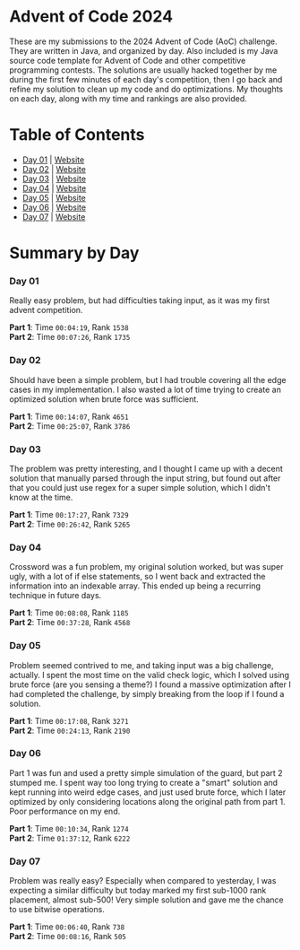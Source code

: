 # Advent of Code 2024
 
These are my submissions to the 2024 Advent of Code (AoC) challenge. They are written in Java, and organized by day. Also included is my Java source code template for Advent of Code and other competitive programming contests. The solutions are usually hacked together by me during the first few minutes of each day's competition, then I go back and refine my solution to clean up my code and do optimizations. My thoughts on each day, along with my time and rankings are also provided.

# Table of Contents
- [Day 01](#day-01) | [Website](https://adventofcode.com/2024/day/1)
- [Day 02](#day-02) | [Website](https://adventofcode.com/2024/day/2)
- [Day 03](#day-03) | [Website](https://adventofcode.com/2024/day/3)
- [Day 04](#day-04) | [Website](https://adventofcode.com/2024/day/4)
- [Day 05](#day-05) | [Website](https://adventofcode.com/2024/day/5)
- [Day 06](#day-06) | [Website](https://adventofcode.com/2024/day/6)
- [Day 07](#day-07) | [Website](https://adventofcode.com/2024/day/7)

# Summary by Day

### Day 01

Really easy problem, but had difficulties taking input, as it was my first advent competition.

**Part 1**: Time `00:04:19`, Rank `1538`      
**Part 2**: Time `00:07:26`, Rank `1735`

### Day 02

Should have been a simple problem, but I had trouble covering all the edge cases in my implementation. I also wasted a lot of time trying to create an optimized solution when brute force was sufficient. 

**Part 1**: Time `00:14:07`, Rank `4651`      
**Part 2**: Time `00:25:07`, Rank `3786`

### Day 03

The problem was pretty interesting, and I thought I came up with a decent solution that manually parsed through the input string, but found out after that you could just use regex for a super simple solution, which I didn't know at the time.

**Part 1**: Time `00:17:27`, Rank `7329`      
**Part 2**: Time `00:26:42`, Rank `5265`

### Day 04

Crossword was a fun problem, my original solution worked, but was super ugly, with a lot of if else statements, so I went back and extracted the information into an indexable array. This ended up being a recurring technique in future days.

**Part 1**: Time `00:08:08`, Rank `1185`      
**Part 2**: Time `00:37:28`, Rank `4568`

### Day 05

Problem seemed contrived to me, and taking input was a big challenge, actually. I spent the most time on the valid check logic, which I solved using brute force (are you sensing a theme?) I found a massive optimization after I had completed the challenge, by simply breaking from the loop if I found a solution.

**Part 1**: Time `00:17:08`, Rank `3271`      
**Part 2**: Time `00:24:13`, Rank `2190`

### Day 06

Part 1 was fun and used a pretty simple simulation of the guard, but part 2 stumped me. I spent way too long trying to create a "smart" solution and kept running into weird edge cases, and just used brute force, which I later optimized by only considering locations along the original path from part 1. Poor performance on my end.

**Part 1**: Time `00:10:34`, Rank `1274`      
**Part 2**: Time `01:37:12`, Rank `6222`

### Day 07

Problem was really easy? Especially when compared to yesterday, I was expecting a similar difficulty but today marked my first sub-1000 rank placement, almost sub-500! Very simple solution and gave me the chance to use bitwise operations.

**Part 1**: Time `00:06:40`, Rank `738`      
**Part 2**: Time `00:08:16`, Rank `505`